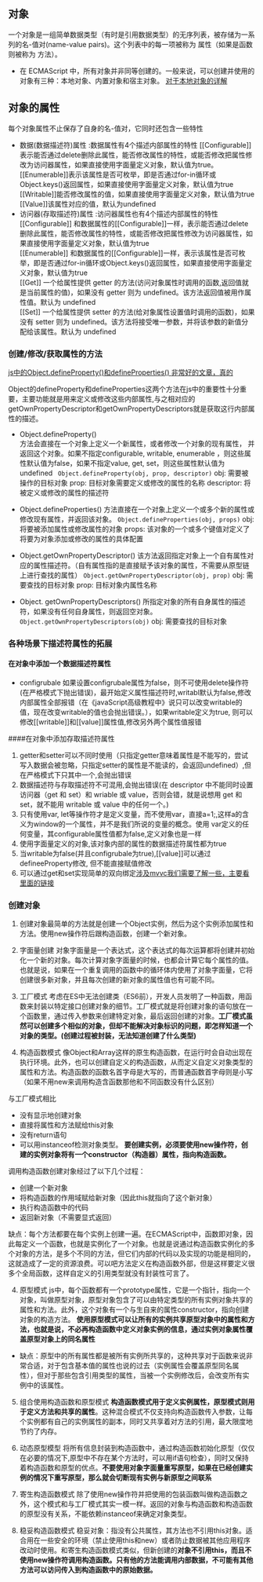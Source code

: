 ## 对象
一个对象是一组简单数据类型（有时是引用数据类型）的无序列表，被存储为一系列的名-值对(name-value pairs)。这个列表中的每一项被称为 属性（如果是函数则被称为 方法）。

* 在 ECMAScript 中，所有对象并非同等创建的。一般来说，可以创建并使用的对象有三种：本地对象、内置对象和宿主对象。
[对于本地对象的详解](http://blog.csdn.net/z893196569/article/details/48685961)
 
## 对象的属性
每个对象属性不止保存了自身的名-值对，它同时还包含一些特性
* 数据(数据描述符)属性 :数据属性有4个描述内部属性的特性
[[Configurable]] 表示能否通过delete删除此属性，能否修改属性的特性，或能否修改把属性修改为访问器属性，如果直接使用字面量定义对象，默认值为true。  
[[Enumerable]]表示该属性是否可枚举，即是否通过for-in循环或Object.keys()返回属性，如果直接使用字面量定义对象，默认值为true   
[[Writable]]能否修改属性的值，如果直接使用字面量定义对象，默认值为true  
[[Value]]该属性对应的值，默认为undefined    
* 访问器(存取描述符)属性 :访问器属性也有4个描述内部属性的特性  
[[Configurable]] 和数据属性的[[Configurable]]一样，表示能否通过delete删除此属性，能否修改属性的特性，或能否修改把属性修改为访问器属性，如果直接使用字面量定义对象，默认值为true  
[[Enumerable]] 和数据属性的[[Configurable]]一样，表示该属性是否可枚举，即是否通过for-in循环或Object.keys()返回属性，如果直接使用字面量定义对象，默认值为true  
[[Get]] 一个给属性提供 getter 的方法(访问对象属性时调用的函数,返回值就是当前属性的值)，如果没有 getter 则为 undefined。该方法返回值被用作属性值。默认为 undefined  
[[Set]] 一个给属性提供 setter 的方法(给对象属性设置值时调用的函数)，如果没有 setter 则为 undefined。该方法将接受唯一参数，并将该参数的新值分配给该属性。默认为 undefined

### 创建/修改/获取属性的方法
[js中的Object.defineProperty()和defineProperties()  非常好的文章，真的](https://segmentfault.com/a/1190000011294519)

Object的defineProperty和defineProperties这两个方法在js中的重要性十分重要，主要功能就是用来定义或修改这些内部属性,与之相对应的getOwnPropertyDescriptor和getOwnPropertyDescriptors就是获取这行内部属性的描述。

* Object.defineProperty()  
方法会直接在一个对象上定义一个新属性，或者修改一个对象的现有属性， 并返回这个对象。如果不指定configurable, writable, enumerable ，则这些属性默认值为false，如果不指定value, get, set，则这些属性默认值为undefined
` Object.defineProperty(obj, prop, descriptor)`
obj: 需要被操作的目标对象
prop: 目标对象需要定义或修改的属性的名称
descriptor: 将被定义或修改的属性的描述符

* Object.defineProperties() 方法直接在一个对象上定义一个或多个新的属性或修改现有属性，并返回该对象。
`Object.defineProperties(obj, props)`
obj: 将要被添加属性或修改属性的对象
props: 该对象的一个或多个键值对定义了将要为对象添加或修改的属性的具体配置

* Object.getOwnPropertyDescriptor() 该方法返回指定对象上一个自有属性对应的属性描述符。（自有属性指的是直接赋予该对象的属性，不需要从原型链上进行查找的属性）
`Object.getOwnPropertyDescriptor(obj, prop)`
obj: 需要查找的目标对象
prop: 目标对象内属性名称

* Object. getOwnPropertyDescriptors() 所指定对象的所有自身属性的描述符，如果没有任何自身属性，则返回空对象。
` Object.getOwnPropertyDescriptors(obj)`
obj: 需要查找的目标对象

### 各种场景下描述符属性的拓展
#### 在对象中添加一个数据描述符属性
* configrubale 如果设置configrubale属性为false，则不可使用delete操作符(在严格模式下抛出错误)，最开始定义属性描述符时,writabl默认为false,修改内部属性全部报错（在《javaScript高级教程中》说只可以改变writable的值，现在改变writable的值也会抛出错误。），如果writable定义为true, 则可以修改[[writable]]和[[value]]属性值,修改另外两个属性值报错

####在对象中添加存取描述符属性
1. getter和setter可以不同时使用（只指定getter意味着属性是不能写的，尝试写入数据会被忽略，只指定setter的属性是不能读的，会返回undefined）,但在严格模式下只其中一个,会抛出错误
2. 数据描述符与存取描述符不可混用,会抛出错误(在 descriptor 中不能同时设置访问器（get 和 set）和 wriable 或 value，否则会错，就是说想用 get 和 set，就不能用 writable 或 value 中的任何一个。)
3. 只有使用var, let等操作符才是定义变量，而不使用var，直接a=1;,这样a的含义为window的一个属性，并不是我们所说的变量的概念。使用 var定义的任何变量，其configurable属性值都为false,定义对象也是一样
4. 使用字面量定义的对象,该对象内部的属性的数据描述符属性都为true
5. 当writable为false(并且configrubale为true),[[value]]可以通过defineeProperty修改, 但不能直接赋值修改
6. 可以通过get和set实现简单的双向绑定[涉及mvvc我们需要了解一些，主要看里面的链接](https://www.jianshu.com/p/e8df6e3f6e34)

### 创建对象
1. 创建对象最简单的方法就是创建一个Object实例，然后为这个实例添加属性和方法。使用new操作符后跟构造函数，创建一个新对象。

2. 字面量创建
对象字面量是一个表达式，这个表达式的每次运算都将创建并初始化一个新的对象。每次计算对象字面量的时候，也都会计算它每个属性的值。也就是说，如果在一个重复调用的函数中的循环体内使用了对象字面量，它将创建很多新对象，并且每次创建的新对象的属性值也有可能不同。

3. 工厂模式
考虑在ES中无法创建类（ES6前），开发人员发明了一种函数，用函数来封装以特定接口创建对象的细节。工厂模式就是将创建对象的语句放在一个函数里，通过传入参数来创建特定对象，最后返回创建的对象。**工厂模式虽然可以创建多个相似的对象，但却不能解决对象标识的问题，即怎样知道一个对象的类型。(创建过程被封装，无法知道创建了什么类型)**

4. 构造函数模式
像Object和Array这样的原生构造函数，在运行时会自动出现在执行环境。此外，也可以创建自定义的构造函数，从而定义自定义对象类型的属性和方法。构造函数的函数名首字母是大写的，而普通函数首字母则是小写（如果不用new来调用构造含函数那他和不同函数没有什么区别）

与工厂模式相比
* 没有显示地创建对象
* 直接将属性和方法赋给this对象
* 没有return语句
* 可以用instanceof检测对象类型。
**要创建实例，必须要使用new操作符，创建的实例对象将有一个constructor（构造器）属性，指向构造函数。**

调用构造函数创建对象经过了以下几个过程：
* 创建一个新对象
* 将构造函数的作用域赋给新对象（因此this就指向了这个新对象）
* 执行构造函数中的代码
* 返回新对象（不需要显式返回）

缺点：每个方法都要在每个实例上创建一遍。在ECMAScript中，函数即对象，因此每定义一个函数，也就是实例化了一个对象。也就是说通过构造函数实例化的多个对象的方法，是多个不同的方法，但它们内部的代码以及实现的功能是相同的，这就造成了一定的资源浪费。可以吧方法定义在构造函数外部，但是这样要定义很多个全局函数，这样自定义的引用类型就没有封装性可言了。

4. 原型模式
js中，每个函数都有一个prototype属性，它是一个指针，指向一个对象，叫做原型对象，原型对象包含了可以由特定类型的所有实例对象共享的属性和方法。此外，这个对象有一个与生自来的属性constructor，指向创建对象的构造方法。
**使用原型模式可以让所有的实例共享原型对象中的属性和方法，也就是说，不必再构造函数中定义对象实例的信息，通过实例对象属性覆盖原型对象上的同名属性**
* 缺点：原型中的所有属性都是被所有实例所共享的，这种共享对于函数来说非常合适，对于包含基本值的属性也说的过去（实例属性会覆盖原型同名属性），但对于那些包含引用类型的属性，当被一个实例修改后，会改变所有实例中的该属性。

5. 组合使用构造函数和原型模式
**构造函数模式用于定义实例属性，原型模式则用于定义方法和共享的属性**。这种混合模式不仅支持向构造函数传入参数，让每个实例都有自己的实例属性的副本，同时又共享着对方法的引用，最大限度地节约了内存。

6. 动态原型模型
将所有信息封装到构造函数中，通过构造函数初始化原型（仅仅在必要的情况下,原型中不存在某个方法时，可以用if语句检查），同时又保持着构造函数和原型的优点。**不要使用对象字面量重写原型，如果在已经创建实例的情况下重写原型，那么就会切断现有实例与新原型之间联系**

7. 寄生构造函数模式
除了使用new操作符并把使用的包装函数叫做构造函数之外，这个模式和与工厂模式其实一模一样。返回的对象与构造函数和构造函数的原型没有关系，不能依赖instanceof来确定对象类型。

8. 稳妥构造函数模式
稳妥对象：指没有公共属性，其方法也不引用this对象。适合用在一些安全的环境（禁止使用this和new）或者防止数据被其他应用程序改动时使用。和寄生构造函数模式类似，但新创建的**对象不引用this，而且不使用new操作符调用构造函数。只有他的方法能调用内部数据，不可能有其他方法可以访问传入到构造函数中的原始数据。**
